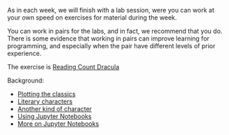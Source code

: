 As in each week, we will finish with a lab session, were you can work at your
own speed on exercises for material during the week.

You can work in pairs for the labs, and in fact, we recommend that you do.
There is some evidence that working in pairs can improve learning for
programming, and especially when the pair have different levels of prior
experience.

The exercise is [Reading Count
Dracula](https://ds.lis.2i2c.cloud/hub/user-redirect/git-pull?repo=https%3A//github.com/lisds/dracula&subPath=dracula.ipynb)

Background:

* [Plotting the classics](https://lisds.github.io/textbook/intro/Plotting_the_Classics.html)
* [Literary characters](https://lisds.github.io/textbook/intro/Literary_Characters.html)
* [Another kind of character](https://lisds.github.io/textbook/intro/Another_Kind_Of_Character.html)
* [Using Jupyter Notebooks](https://lisds.github.io/textbook/intro/using_jupyter.html)
* [More on Jupyter Notebooks](https://lisds.github.io/textbook/intro/more_on_jupyter.html)
